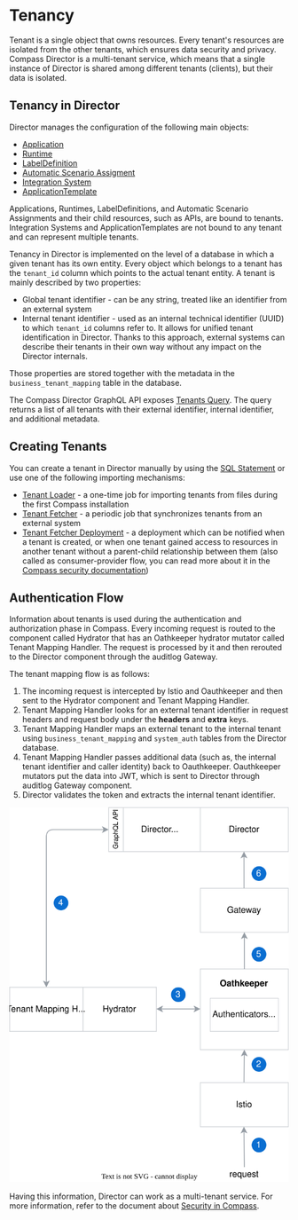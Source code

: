 # Tenancy
Tenant is a single object that owns resources.
Every tenant's resources are isolated from the other tenants, which ensures data security and privacy.
Compass Director is a multi-tenant service, which means that a single instance of Director is shared among different tenants (clients), but their data is isolated.

## Tenancy in Director
Director manages the configuration of the following main objects:
* [Application](https://github.com/kyma-incubator/compass/blob/main/docs/compass/02-01-components.md#application)
* [Runtime](https://github.com/kyma-incubator/compass/blob/main/docs/compass/02-01-components.md#kyma-runtime)
* [LabelDefinition](https://github.com/kyma-incubator/compass/blob/main/docs/compass/03-02-labels.md#labeldefinitions)
* [Automatic Scenario Assigment](https://github.com/kyma-incubator/compass/blob/main/docs/compass/03-03-automatic-scenario-assignment.md)
* [Integration System](https://github.com/kyma-incubator/compass/blob/main/docs/compass/02-01-components.md#integration-system)
* [ApplicationTemplate](https://github.com/kyma-incubator/compass/blob/main/docs/compass/02-01-components.md#applicationtemplate)

Applications, Runtimes, LabelDefinitions, and Automatic Scenario Assignments and their child resources, such as APIs, are bound to tenants.
Integration Systems and ApplicationTemplates are not bound to any tenant and can represent multiple tenants.

Tenancy in Director is implemented on the level of a database in which a given tenant has its own entity.
Every object which belongs to a tenant has the `tenant_id` column which points to the actual tenant entity.
A tenant is mainly described by two properties: 
* Global tenant identifier - can be any string, treated like an identifier from an external system 
* Internal tenant identifier - used as an internal technical identifier (UUID) to which `tenant_id` columns refer to. It allows for unified tenant identification in Director. Thanks to this approach, external systems can describe their tenants in their own way without any impact on the Director internals.

Those properties are stored together with the metadata in the `business_tenant_mapping` table in the database.

The Compass Director GraphQL API exposes [Tenants Query](https://github.com/kyma-incubator/compass/blob/main/components/director/examples/query-tenants/query-tenants.graphql). 
The query returns a list of all tenants with their external identifier, internal identifier, and additional metadata. 
## Creating Tenants
You can create a tenant in Director manually by using the [SQL Statement](https://github.com/kyma-incubator/compass/blob/main/components/schema-migrator/seeds/director/add_tenants.sql) or use one of the following importing mechanisms:
* [Tenant Loader](https://github.com/kyma-incubator/compass/tree/main/components/director/cmd/tenantloader) - a one-time job for importing tenants from files during the first Compass installation
* [Tenant Fetcher](https://github.com/kyma-incubator/compass/tree/main/components/director/cmd/tenantfetcher) - a periodic job that synchronizes tenants from an external system
* [Tenant Fetcher Deployment](https://github.com/kyma-incubator/compass/tree/main/components/director/cmd/tenantfetcher-svc) - a deployment which can be notified when a tenant is created, or when one tenant gained access to resources in another tenant without a parent-child relationship between them (also called as consumer-provider flow, you can read more about it in the [Compass security documentation](../compass/03-01-security.md))

## Authentication Flow
Information about tenants is used during the authentication and authorization phase in Compass.
Every incoming request is routed to the component called Hydrator that has an Oathkeeper hydrator mutator called Tenant Mapping Handler. The request is processed by it and then rerouted to the Director component through the auditlog Gateway.

The tenant mapping flow is as follows:
1. The incoming request is intercepted by Istio and Oauthkeeper and then sent to the Hydrator component and Tenant Mapping Handler.
2. Tenant Mapping Handler looks for an external tenant identifier in request headers and request body under the **headers** and **extra** keys.
3. Tenant Mapping Handler maps an external tenant to the internal tenant using `business_tenant_mapping` and `system_auth` tables from the Director database.
4. Tenant Mapping Handler passes additional data (such as, the internal tenant identifier and caller identity) back to Oauthkeeper. Oauthkeeper mutators put the data into JWT, which is sent to Director through auditlog Gateway component.
5. Director validates the token and extracts the internal tenant identifier.

![](./assets/tenant-mapping.svg)

Having this information, Director can work as a multi-tenant service. For more information, refer to the document about [Security in Compass](https://github.com/kyma-incubator/compass/blob/main/docs/compass/03-01-security.md).
